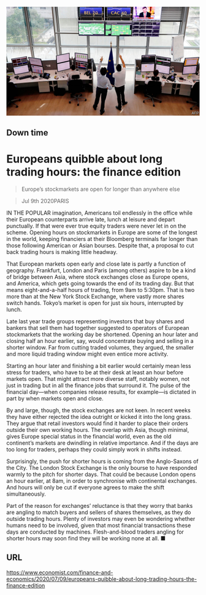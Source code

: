 ![](./images/20200711_FNP002_0.jpg)

## Down time

# Europeans quibble about long trading hours: the finance edition

> Europe’s stockmarkets are open for longer than anywhere else

> Jul 9th 2020PARIS

IN THE POPULAR imagination, Americans toil endlessly in the office while their European counterparts arrive late, lunch at leisure and depart punctually. If that were ever true equity traders were never let in on the scheme. Opening hours on stockmarkets in Europe are some of the longest in the world, keeping financiers at their Bloomberg terminals far longer than those following American or Asian bourses. Despite that, a proposal to cut back trading hours is making little headway.

That European markets open early and close late is partly a function of geography. Frankfurt, London and Paris (among others) aspire to be a kind of bridge between Asia, where stock exchanges close as Europe opens, and America, which gets going towards the end of its trading day. But that means eight-and-a-half hours of trading, from 9am to 5:30pm. That is two more than at the New York Stock Exchange, where vastly more shares switch hands. Tokyo’s market is open for just six hours, interrupted by lunch.

Late last year trade groups representing investors that buy shares and bankers that sell them had together suggested to operators of European stockmarkets that the working day be shortened. Opening an hour later and closing half an hour earlier, say, would concentrate buying and selling in a shorter window. Far from cutting traded volumes, they argued, the smaller and more liquid trading window might even entice more activity.

Starting an hour later and finishing a bit earlier would certainly mean less stress for traders, who have to be at their desk at least an hour before markets open. That might attract more diverse staff, notably women, not just in trading but in all the finance jobs that surround it. The pulse of the financial day—when companies release results, for example—is dictated in part by when markets open and close.

By and large, though, the stock exchanges are not keen. In recent weeks they have either rejected the idea outright or kicked it into the long grass. They argue that retail investors would find it harder to place their orders outside their own working hours. The overlap with Asia, though minimal, gives Europe special status in the financial world, even as the old continent’s markets are dwindling in relative importance. And if the days are too long for traders, perhaps they could simply work in shifts instead.

Surprisingly, the push for shorter hours is coming from the Anglo-Saxons of the City. The London Stock Exchange is the only bourse to have responded warmly to the pitch for shorter days. That could be because London opens an hour earlier, at 8am, in order to synchronise with continental exchanges. And hours will only be cut if everyone agrees to make the shift simultaneously.

Part of the reason for exchanges’ reluctance is that they worry that banks are angling to match buyers and sellers of shares themselves, as they do outside trading hours. Plenty of investors may even be wondering whether humans need to be involved, given that most financial transactions these days are conducted by machines. Flesh-and-blood traders angling for shorter hours may soon find they will be working none at all. ■

## URL

https://www.economist.com/finance-and-economics/2020/07/09/europeans-quibble-about-long-trading-hours-the-finance-edition
